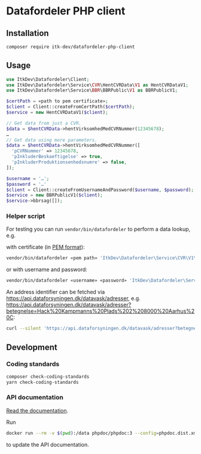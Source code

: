 # Datafordeler PHP client

## Installation

```sh
composer require itk-dev/datafordeler-php-client
```

## Usage

```php
use ItkDev\Datafordeler\Client;
use ItkDev\Datafordeler\Service\CVR\HentCVRData\V1 as HentCVRDataV1;
use ItkDev\Datafordeler\Service\BBR\BBRPublic\V1 as BBRPublicV1;

$certPath = «path to pem certificate»;
$client = Client::createFromCertPath($certPath);
$service = new HentCVRDataV1($client);

// Get data from just a CVR.
$data = $hentCVRData->hentVirksomhedMedCVRNummer(12345678);
…
// Get data using more parameters.
$data = $hentCVRData->hentVirksomhedMedCVRNummer([
  'pCVRNummer' => 12345678,
  'pInkluderBeskaeftigelse' => true,
  'pInkluderProduktionsenhedsnumre' => false,
]);

$username = '…';
$password = '…'
$client = Client::createFromUsernameAndPassword($username, $password);
$service = new BBRPublicV1($client);
$service->bbrsag([]);
```

### Helper script

For testing you can run `vendor/bin/datafordeler` to perform a data lookup, e.g.

with certificate (in [PEM format](https://en.wikipedia.org/wiki/Privacy-Enhanced_Mail)):

```sh
vendor/bin/datafordeler «pem path» 'ItkDev\Datafordeler\Service\CVR\V1\HentCVRData' hentVirksomhedMedCVRNummer 55133018
```

or with username and password:

```sh
vendor/bin/datafordeler «username» «password» 'ItkDev\Datafordeler\Service\BBR\V1\BBRPublic' enhed '{"AdresseIdentificerer": "bb64a029-ba99-404a-85fd-cad0ecf203b7"}'
```

An address identifier can be fetched via
<https://api.dataforsyningen.dk/datavask/adresser>, e.g.
<https://api.dataforsyningen.dk/datavask/adresser?betegnelse=Hack%20Kampmanns%20Plads%202%208000%20Aarhus%20C>:

```sh
curl --silent 'https://api.dataforsyningen.dk/datavask/adresser?betegnelse=Hack%20Kampmanns%20Plads%202%208000%20Aarhus%20C' | jq --raw-output '.resultater[0].adresse.id'
```

## Development

### Coding standards

```sh
composer check-coding-standards
yarn check-coding-standards
```

### API documentation

[Read the documentation](docs/api/index.html).

Run

```sh
docker run --rm -v $(pwd):/data phpdoc/phpdoc:3 --config=phpdoc.dist.xml
```

to update the API documentation.
